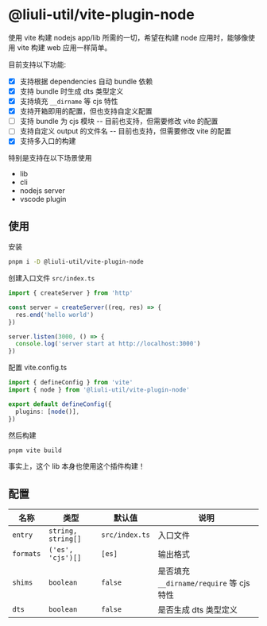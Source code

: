 # @liuli-util/vite-plugin-node

使用 vite 构建 nodejs app/lib 所需的一切，希望在构建 node 应用时，能够像使用 vite 构建 web 应用一样简单。

目前支持以下功能:

- [x] 支持根据 dependencies 自动 bundle 依赖
- [x] 支持 bundle 时生成 dts 类型定义
- [x] 支持填充 `__dirname` 等 cjs 特性
- [x] 支持开箱即用的配置，但也支持自定义配置
- [ ] 支持 bundle 为 cjs 模块 -- 目前也支持，但需要修改 vite 的配置
- [ ] 支持自定义 output 的文件名 -- 目前也支持，但需要修改 vite 的配置
- [x] 支持多入口的构建

特别是支持在以下场景使用

- lib
- cli
- nodejs server
- vscode plugin

## 使用

安装

```bash
pnpm i -D @liuli-util/vite-plugin-node
```

创建入口文件 `src/index.ts`

```ts
import { createServer } from 'http'

const server = createServer((req, res) => {
  res.end('hello world')
})

server.listen(3000, () => {
  console.log('server start at http://localhost:3000')
})
```

配置 vite.config.ts

```ts
import { defineConfig } from 'vite'
import { node } from '@liuli-util/vite-plugin-node'

export default defineConfig({
  plugins: [node()],
})
```

然后构建

```bash
pnpm vite build
```

事实上，这个 lib 本身也使用这个插件构建！

## 配置

| 名称      | 类型               | 默认值         | 说明                                     |
| --------- | ------------------ | -------------- | ---------------------------------------- |
| `entry`   | `string, string[]` | `src/index.ts` | 入口文件                                 |
| `formats` | `('es', 'cjs')[]`  | `[es]`         | 输出格式                                 |
| `shims`   | `boolean`          | `false`        | 是否填充 `__dirname/require` 等 cjs 特性 |
| `dts`     | `boolean`          | `false`        | 是否生成 dts 类型定义                    |
